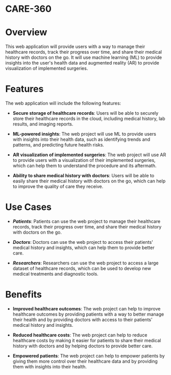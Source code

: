 # CARE-360

# Overview

This web application will provide users with a way to manage their healthcare records, track their progress over time, and share their medical history with doctors on the go. It will use machine learning (ML) to provide insights into the user's health data and augmented reality (AR) to provide visualization of implemented surgeries.

# Features

The web application will include the following features:

- __Secure storage of healthcare records__: Users will be able to securely store their healthcare records in the cloud, including medical history, lab results, and imaging reports.

- __ML-powered insights__: The web project will use ML to provide users with insights into their health data, such as identifying trends and patterns, and predicting future health risks.

- __AR visualization of implemented surgeries__: The web project will use AR to provide users with a visualization of their implemented surgeries, which can help them to understand the procedure and its aftermath.

- __Ability to share medical history with doctors__: Users will be able to easily share their medical history with doctors on the go, which can help to improve the quality of care they receive.

# Use Cases

- __*Patients*__: Patients can use the web project to manage their healthcare records, track their progress over time, and share their medical history with doctors on the go.

- __*Doctors*__: Doctors can use the web project to access their patients' medical history and insights, which can help them to provide better care.

- __*Researchers*__: Researchers can use the web project to access a large dataset of healthcare records, which can be used to develop new medical treatments and diagnostic tools.

# Benefits

- __Improved healthcare outcomes__: The web project can help to improve healthcare outcomes by providing patients with a way to better manage their health and by providing doctors with access to their patients' medical history and insights.

- __Reduced healthcare costs__: The web project can help to reduce healthcare costs by making it easier for patients to share their medical history with doctors and by helping doctors to provide better care.

- __Empowered patients__: The web project can help to empower patients by giving them more control over their healthcare data and by providing them with insights into their health.
